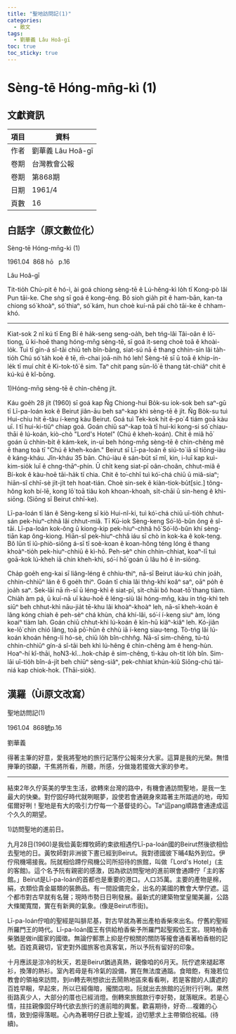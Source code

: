 ```yaml
---
title: "聖地訪問記(1)"
categories:
  - 散文
tags:
  - 劉華義 Lâu Hoâ-gī
toc: true
toc_sticky: true
---
```


# Sèng-tē Hóng-mn̄g-kì (1)

## 文獻資訊

| 項目 | 資料 |
|---|---|
| 作者 | 劉華義 Lâu Hoâ-gī |
| 卷期 | 台灣教會公報 |
| 卷期 | 第868期 |
| 日期 | 1961/4 |
| 頁數 | 16 |

## 白話字（原文數位化）

Sèng-tē Hóng-mn̄g-kì (1)

1961.04  868 hō   p.16

Lâu Hoâ-gī

Tit-tio̍h Chú-pit ê hó-ì, ài goá chiong sèng-tē ê Lú-hêng-kì lo̍h tī Kong-pò lâi Pun tāi-ke. Che sǹg sī goá ê kong-êng. Bô sioh gia̍h pit ê ham-bān, kan-ta chiong só͘ khoàⁿ, só͘ thiaⁿ, só͘ kám, hun choè kuí-nā pái chò tāi-ke ê chham-khó.

--------

Kiat-sok 2 nî kú tī Eng Bí ê ha̍k-seng seng-oa̍h, beh tńg-lâi Tâi-oân ê lō͘-tiong, ū ki-hoē thang hóng-mn̄g sèng-tē, sī goá it-seng choè toā ê khoài-lo̍k. Tuì tī gín-á sî-tāi chiū teh bîn-bāng, siat-sú nā ē thang chhin-sin lâi ta̍h-tio̍h Chú só͘ ta̍h koè ê tē, m̄-chai joā-nih hó leh! Sèng-tē sī ū toā ê khip-ín-le̍k tī muí chi̍t ê Ki-tok-tô͘ ê sim. Taⁿ chit pang sūn-lō͘ ē thang ta̍t-chiâⁿ chit ê kú-kú ê kî-bōng.

1)Hóng-mn̄g sèng-tē ê chìn-chêng ji̍t.

Káu goe̍h 28 ji̍t (1960) sī goá kap N̂g Chiong-hui Bo̍k-su iok-sok beh saⁿ-gū tī Lī-pa-loán kok ê Beirut jiân-āu beh saⁿ-kap khì sèng-tē ê ji̍t. N̂g Bo̍k-su tuì Hui-chiu hit ē-tàu í-keng kàu Beirut. Goá tuì Tek-kok hit ē-po͘ 4 tiám goā kàu uī. I tī hui-ki-tiûⁿ chiap goá. Goán chiū saⁿ-kap toà tī hui-ki kong-si só͘ chiau-thāi ê lú-koán, kiò-chò "Lord's Hotel" (Chú ê kheh-koán). Chit ê miâ hō͘ goán ū chhin-bi̍t ê kám-kek, in-uī beh hóng-mn̄g sèng-tē ê chìn-chêng mê ē thang toà tī "Chú ê kheh-koán." Beirut sī Lī-pa-loán ê siú-to͘ iā sī tiōng-iàu ê káng-kháu. Jîn-kháu 35 bān. Chú-iàu ê sán-bu̍t sī mî, kìn, i-luī kap kuì-kim-sio̍k luī ê chng-thāⁿ-phín. Ū chi̍t keng siat-pī oân-choân, chhut-miâ ê Bí-kok ê kàu-hoē tāi-ha̍k tī chia. Chit ê to͘-chhī tuì kó͘-chá chiū ū miâ-siaⁿ; hiān-sî chhī-sè ji̍t-ji̍t teh hoat-tián. Choè sin-sek ê kiàn-tiok-bu̍t[sic.] tông-hông koh bí-lē, kong lō͘ toā tiâu koh khoan-khoah, si̍t-chāi ū sin-heng ê khì-siōng. (Siōng sī Beirut chhī-ke).

Lī-pa-loán tī lán ê Sèng-keng sī kiò Hui-nî-ki, tuì kó͘-chá chiū uī-tio̍h chhut-sán pek-hiuⁿ-chhâ lâi chhut-miâ. Tī Kū-iok Sèng-keng Só͘-lô-bûn ông ê sî-tāi. Lī-pa-loán kok-ông ū kiong-kip pek-hiuⁿ-chhâ hō͘ Só͘-lô-bûn khí sèng-tiān kap ông-kiong. Hiān-sî pek-hiuⁿ-chhâ iáu sī chò in kok-ka ê kok-teng. Bô lūn tī iû-phiò-siōng á-sī tī soè-koan ê koan-hông téng lóng ē thang khoàⁿ-tio̍h pek-hiuⁿ-chhiū ê kì-hō. Peh-sèⁿ chin chhin-chhiat, koaⁿ-lī tuì goā-kok lú-kheh iā chin kheh-khì, só͘-í hō͘ goán ū lâu hó ê ìn-siōng.

Cha̍p goe̍h eng-kai sī liâng-léng ê chhiu-thiⁿ, nā-sī Beirut iáu-kú chin joa̍h, chhin-chhiūⁿ lán ê 6 goe̍h thiⁿ. Goán tī chia lâi thǹg-khí koâⁿ saⁿ, oāⁿ po̍h ê joa̍h saⁿ. Sek-lāi nā m̄-sī ū léng-khì ê siat-pī, si̍t-chāi bô hoat-tō͘ thang tiàm. Chia̍h àm pá, ū kuí-nā uī kàu-hoē ê léng-siù lâi hóng-mn̄g, kàu in tńg-khì teh siūⁿ beh chhut-khì nāu-jia̍t tē-khu lâi khoàⁿ-khoàⁿ leh, nā-sī kheh-koán ê lâng kóng chiah ê peh-sèⁿ chá khùn, chá khí-lâi, só͘-í í-keng siuⁿ àm, lóng koaiⁿ tiàm lah. Goán chiū chhut-khì lú-koán ê kīn-hū kiâⁿ-kiâⁿ leh. Kó-jiân ke-lō͘ chin chió lâng, toā pō͘-hūn ê chhù iā í-keng siau-teng. Tò-tńg lâi lú-koán khoán hêng-lí hó-sè, chiū lo̍h bîn-chhn̂g. Nā-sī sim-chêng, tú-tú chhin-chhiūⁿ gín-á sî-tāi beh khì lú-hêng ê chìn-chêng àm ê heng-hùn. Hoaⁿ-hí kî-thāi, ho͘N3-kî...hok-cha̍p ê sim-chêng, tì-kàu oh-tit lo̍h bîn. Sim-lāi uī-tio̍h bîn-á-ji̍t beh chiūⁿ sèng-siâⁿ, pek-chhiat khún-kiû Siōng-chú tài-niá kap chiok-hok. (Thāi-sio̍k).

## 漢羅（Ùi原文改寫）

聖地訪問記(1)

1961.04  868號p.16

劉華義

得著主筆的好意，愛我將聖地的旅行記落佇公報來分大家。這算是我的光榮。無惜攑筆的頇顢，干焦將所看，所聽，所感，分做幾若擺做大家的參考。

--------

結束2年久佇英美的學生生活，欲轉來台灣的路中，有機會通訪問聖地，是我一生最大的快樂。對佇囡仔時代就咧眠夢，設使若會通親身來踏著主所踏過的地，毋知偌爾好咧！聖地是有大的吸引力佇每一个基督徒的心。Taⁿ這pang順路會通達成這个久久的期望。

1)訪問聖地的進前日。

九月28日(1960)是我佮黃彰輝牧師約束欲相遇佇Lī-pa-loán國的Beirut然後欲相佮去聖地的日。黃牧師對非洲彼下晝已經到Beirut。我對德國彼下晡4點外到位。伊佇飛機場接我。阮就相佮蹛佇飛機公司所招待的旅館，叫做「Lord's Hotel」(主的客館)。這个名予阮有親密的感激，因為欲訪問聖地的進前暝會通蹛佇「主的客館。」Beirut是Lī-pa-loán的首都也是重要的港口。人口35萬。主要的產物是棉，絹，衣類佮貴金屬類的裝飾品。有一間設備完全，出名的美國的教會大學佇遮。這个都市對古早就有名聲；現時市勢日日咧發展。最新式的建築物堂皇閣美麗，公路大條閣寬闊，實在有新興的氣象。(像是Beirut市街)。

Lī-pa-loán佇咱的聖經是叫腓尼基，對古早就為著出產柏香柴來出名。佇舊約聖經所羅門王的時代。Lī-pa-loán國王有供給柏香柴予所羅門起聖殿佮王宮。現時柏香柴猶是做in國家的國徵。無論佇郵票上抑是佇稅關的關防等攏會通看著柏香樹的記號。百姓真親切，官吏對外國旅客也真客氣，所以予阮有留好的印象。

十月應該是涼冷的秋天，若是Beirut猶過真熱，親像咱的6月天。阮佇遮來褪起寒衫，換薄的熱衫。室內若毋是有冷氣的設備，實在無法度通踮。食暗飽，有幾若位教會的領袖來訪問，到in轉去咧想欲出去鬧熱地區來看看咧，若是客館的人講遮的百姓早睏，早起來，所以已經傷暗，攏關店啦。阮就出去旅館的近附行行咧。果然街路真少人，大部分的厝也已經消燈。倒轉來旅館款行李好勢，就落眠床。若是心情，拄拄親像囡仔時代欲去旅行的進前暗的興奮。歡喜期待，好奇....複雜的心情，致到僫得落眠。心內為著明仔日欲上聖城，迫切懇求上主帶領佮祝福。(待續)。
